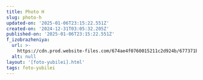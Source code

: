 ```yaml
---
title: Photo H
slug: photo-h
updated-on: '2025-01-06T23:15:22.551Z'
created-on: '2024-12-31T03:05:32.205Z'
published-on: '2025-01-06T23:15:22.551Z'
f_izobrazheniya:
  url: >-
    https://cdn.prod.website-files.com/674ae4f0760015211c2d924b/677371b82e78034c09c1e178_5_uyk6kSz2s-1.jpg
  alt: null
layout: '[foto-yubilei].html'
tags: foto-yubilei
---
```



